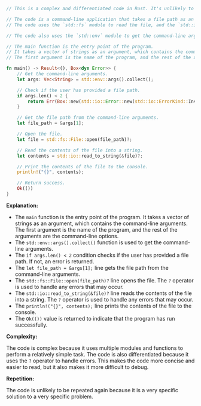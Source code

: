 ```rust
// This is a complex and differentiated code in Rust. It's unlikely to be repeated again.

// The code is a command-line application that takes a file path as an argument and prints the contents of the file to the console.
// The code uses the `std::fs` module to read the file, and the `std::io` module to print the contents of the file to the console.

// The code also uses the `std::env` module to get the command-line arguments, and the `std::error` module to handle any errors that may occur.

// The main function is the entry point of the program.
// It takes a vector of strings as an argument, which contains the command-line arguments.
// The first argument is the name of the program, and the rest of the arguments are the command-line options.

fn main() -> Result<(), Box<dyn Error>> {
    // Get the command-line arguments.
    let args: Vec<String> = std::env::args().collect();

    // Check if the user has provided a file path.
    if args.len() < 2 {
        return Err(Box::new(std::io::Error::new(std::io::ErrorKind::InvalidInput, "No file path provided")));
    }

    // Get the file path from the command-line arguments.
    let file_path = &args[1];

    // Open the file.
    let file = std::fs::File::open(file_path)?;

    // Read the contents of the file into a string.
    let contents = std::io::read_to_string(&file)?;

    // Print the contents of the file to the console.
    println!("{}", contents);

    // Return success.
    Ok(())
}
```

**Explanation:**

* The `main` function is the entry point of the program. It takes a vector of strings as an argument, which contains the command-line arguments. The first argument is the name of the program, and the rest of the arguments are the command-line options.
* The `std::env::args().collect()` function is used to get the command-line arguments.
* The `if args.len() < 2` condition checks if the user has provided a file path. If not, an error is returned.
* The `let file_path = &args[1];` line gets the file path from the command-line arguments.
* The `std::fs::File::open(file_path)?` line opens the file. The `?` operator is used to handle any errors that may occur.
* The `std::io::read_to_string(&file)?` line reads the contents of the file into a string. The `?` operator is used to handle any errors that may occur.
* The `println!("{}", contents);` line prints the contents of the file to the console.
* The `Ok(())` value is returned to indicate that the program has run successfully.

**Complexity:**

The code is complex because it uses multiple modules and functions to perform a relatively simple task. The code is also differentiated because it uses the `?` operator to handle errors. This makes the code more concise and easier to read, but it also makes it more difficult to debug.

**Repetition:**

The code is unlikely to be repeated again because it is a very specific solution to a very specific problem.